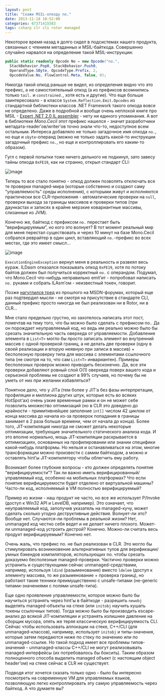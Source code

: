 ```yaml
---
layout: post
title: "Скажи MSIL-опкоду no."
date: 2013-11-18 18:52:00
categories: 67371415583
tags: csharp clr cli rotor managed
---
```

Некоторое время назад я долго сидел в подсистемах нашего продукта, связанных с чтением метаданных и MSIL-байткода. Совершенно случайно нарвался на определение такой MSIL-инструкции:

```c#
public static readonly Opcode No = new Opcode("no.",
  StackBehavior.Pop0, StackBehavior.Push0,
  OperandType.SByte, OpcodeType.Prefix, 2,
  OpcodeValue.No, FlowControl.Meta, false, 0);
```

Никогда такой опкод раньше не видел, из определения видно что это префикс, а не самостоятельный опкод (а из префиксов всомнились только `tail.` и `constrained.`, хотя есть и другие). Что еще больше заинтересовало - в классе `System.Reflection.Emit.Opcodes` из стандартной библиотеки классов .NET Framework такого опкода вовсе не определено. Даже в подробной и вообще очень неплохой книге про MSIL - [Expert .NET 2.0 IL assembler](http://books.google.ru/books/about/Expert_NET_2_0_IL_Assembler.html?id=oAcCRKd6EZgC&redir_esc=y) - нету ни единого упоминания. А вот в библиотеке *Mono.Cecil* этот префикс нашелся - значит разработчики метадата-reader’ов/writer’ов точно знали что-то, недоступное всем остальным. Интереса добавляло не только загадочное имя опкода `no.`, но еще и `sbyte`-операнд (можно не только задать какой-то инструкции загадочный префикс `no.`, но еще и контроллировать его каким-то образом).

Гугл с первой попытки тоже ничего дельного не подкинул, зато завесу тайны опкода `0xFE19`, как ни странно, открыл стандарт CLI:

![image](http://media.tumblr.com/dbd4954c9246ef381c70f94e9938ec55/tumblr_inline_mwgs6hwZxl1qdrm28.png)

Теперь то все стало понятно - опкод должен позволять отключать все те проверки managed-мира (которые собственно и создают саму “управляемость” среды исполнения), с которыми живут и исполняются практически все CLR-приложения - автоматические проверки на `null`, проверки выхода за границы массивов и проверки типов (при даункастах и записях в крайне мерзкие ковариантные массивы, слизанные из JVM).

Конечно же, байткод с префиксом `no.` перестает быть “верифицируемым”, но кого это волнует? В тот момент реальный мир для меня перестал существовать и через 10 минут на базе Mono.Cecil собрался реврайтер в один цикл, вставляющий `no.`-префикс во всех местах, где это имеет смысл…

![image](http://media.tumblr.com/6b521fce2eb2dc26045fce01c27a8be6/tumblr_inline_mwgs5s1tsX1qdrm28.png)

`ExecutionEngineException` вернул меня в реальность и развеял весь кураж. ILDasm отказался показывать опкод `0xFE19`, хотя по потоку байтов должен был получиться корректный `no.` с операндом. Подумал, что Mono.Cecil что-нибудь неправильно emit’ит - попробовал написать `no.` руками и собрать ILAsm’ом - неизвестный токен, говорит.

Позже [нагуглился тред](http://social.msdn.microsoft.com/Forums/vstudio/en-US/b6e7db0e-6015-4e4e-9d03-210240238f6d/the-no-prefix-cil-instruction?forum=clr) из прошлого на MSDN-форумах, который еще раз подтвердил мысли - не смотря на присутствие в стандарте CLI, данный префикс просто никогда не был реализован ни в Rotor, ни в CLR…

Мне стало предельно грустно, но захотелось написать этот пост, помечтав на тему того, что бы можно было сделать с префиксом no.. Да он порождает неуправляемый код, но ведь им реально можно было бы срезать значительную часть оверхеда от управляемости. Добавление элемента в `List<T>` могло бы просто записать элемент во внутренний массив с одной проверкой границ, а не делать две проверки (одну в своей реализации и вторую неявную при записи в массив) + бесполезную проверку типа для массива с элементами ссылочного типа (не смотря на то, что сам `List<T>` инвариантен). Примеры бесполезных проверок можно приводить бесконечно. Да, все эти проверки добавляют ровный слой O(1) оверхеда поверх вашего кода и серъезной проблемы не создают в 99% случаев, но почему бы не уметь от них при желании избавляться?

Понятное дело, что у JITа (тем более у JIT’а без фазы интерпретации, профиляции и миллиона других штук, которые есть во всяких HotSpot’ах) очень узкие временные рамки и он не может себе позволить множество оптимизаций (но в CLR это доведено до крайности - примитивнейшее заполение `int[]` числом 42 циклом от конца массива до начала из-за проверок попадания в границы занимает в 2 раза больше времени, чем от начала до конца). Более того, JIT-компиляция никогда не сможет делать некоторые оптимизации, требующие значительного статического анализа кода. И это вполне нормально, мощь JIT-компиляции раскрывается в оптимизациях, основанных на профилировании или знании специфики какой-нибудь платформы. Но нельзя и останавливаться на этом, многие трансформации можно произвести с самим байткодом, а можно и оставлять hint’ы JIT-компилятору чтобы облегчить ему работу.

Возникает более глубокие вопросы - кто должен определять понятие “верифицируемости”? Так ли важно иметь верифицированный/управляемый код, особенно на мобильных платформах? Что если понятие верифицируемости будет отделено от виртуальной машины? Часто-ли код, исполняемый в VM полностью верифицируемый?

Пример из жизни - наш продукт не часто, но все же использует P/Invoke (доступ к Win32 API и LevelDB, например). Это означает, что неуправляемый код, заполучив указатель на managed-кучу, может сделать сколько угодно деструктивные действия. Волнует-ли это? Вообще нет. Случаются-ли проблемы в реальной жизни? Нет, unmanaged код честно себя ведет и не делает ничего плохого. Может-ли unmanaged-код устроить дестрой? Конечно. Можно-ли считать весь продукт верифицируемым? Конечно нет.

Очень жаль, что префикс no. не был реализован в CLR. Это могло бы стимулировать возникновение альтернативных тулов для верификации/умных бэкендов компиляторов, использующих no. чтобы срезать доказуемо бесполезные managed-проверки. Частично проверки можно устранить и существующими сейчас unmanaged-средствами, например, используя `ldind` (разыменование) вместо `ldelem` (доступ к элементу массива, то же разыменование + проверка границ), но работают такие техники преимущественно с unsafe-типами (не-generic типами-значениями с полями unsafe-типа).

Еще одно проявление управляемости, которое можно было бы научиться устранять через hint’ы в байткоде - разрешить `newobj` выделять managed-объекты на стеке (или `initobj` научить кушать токены ссылочных типов). Тогда можно было бы производить escape-анализ до всякой JIT-компиляции и устранять излишнее давление на сборщик мусора, опять же теряя классическую верифицируемость CLI. Сейчас чтобы использовать аллокации на стеке, C++/CLI (для unmanaged-классов), например, использует `initobj` и типы-значения, которые затем передаются ниже по стеку по значению или по unmanaged-ссылке. Но такой подход имеет все проблемы типов-значений - unmanaged-классы C++/CLI не могут реализовывать managed-интерфейсы (их потребовалось бы боксить). Таким образом полноценного способа выделить managed объект (с настоящим object header’ом) на стеке сейчас в CLR не существует.

Подводя итог хочется сказать только одно - было бы интересно посмотреть на современную VM для управляемых языков, позволяющую легко контроллировать эту самую управляемость через байткод. А что думаете вы?